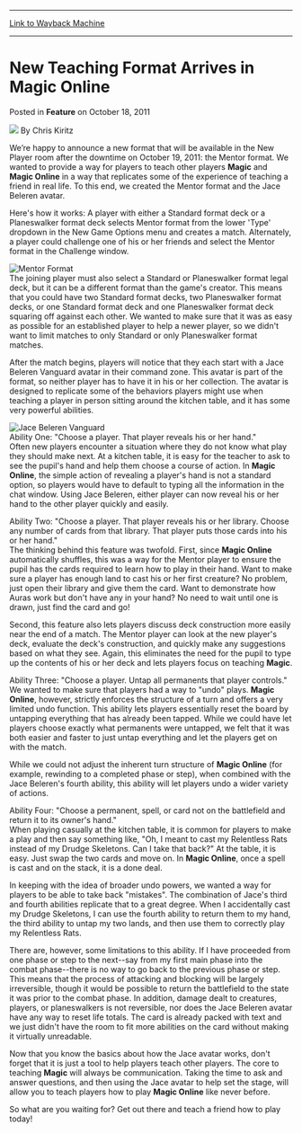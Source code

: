 
---
[Link to Wayback Machine](https://web.archive.org/web/20220116113119/https://magic.wizards.com/en/articles/archive/feature/new-teaching-format-arrives-magic-online-2011-10-18)

[_metadata_:author]:- "Chris Kiritz"
[_metadata_:description]:- "We’re happy to announce a new format that will be available in the New Player room after the downtime on October 19, 2011: the Mentor format. We wanted to provide a way for players to teach other players Magic and Magic Online in a way that replicates some of the experience of teaching a friend in real life. To this end, we created the Mentor format and the Jace Beleren"
[_metadata_:generator]:- "Drupal 7 (http://drupal.org)"
[_metadata_:publish_date]:- "2011-10-18"
[_metadata_:title]:- "New Teaching Format Arrives in Magic Online"
[_metadata_:wayback_capture_timestamp]:- "2022-01-16 11:31:19+00:00"
[_metadata_:wayback_raw_url]:- "https://web.archive.org/web/20220116113119id_/https://magic.wizards.com/en/articles/archive/feature/new-teaching-format-arrives-magic-online-2011-10-18"
[_metadata_:wayback_url]:- "https://magic.wizards.com/en/articles/archive/feature/new-teaching-format-arrives-magic-online-2011-10-18"
---


New Teaching Format Arrives in **Magic Online**
===============================================



 Posted in **Feature**
 on October 18, 2011 






![](https://media.magic.wizards.com/styles/auth_small/public/images/hero/wizardslogo_thumb.jpg)
By Chris Kiritz











We’re happy to announce a new format that will be available in the New Player room after the downtime on October 19, 2011: the Mentor format. We wanted to provide a way for players to teach other players **Magic** and **Magic Online** in a way that replicates some of the experience of teaching a friend in real life. To this end, we created the Mentor format and the Jace Beleren avatar. 

Here's how it works: A player with either a Standard format deck or a Planeswalker format deck selects Mentor format from the lower 'Type' dropdown in the New Game Options menu and creates a match. Alternately, a player could challenge one of his or her friends and select the Mentor format in the Challenge window. 

![Mentor Format ](https://media.magic.wizards.com/image_legacy_migration/mtg/images/digital/magiconline/mentor-game.jpg)  
The joining player must also select a Standard or Planeswalker format legal deck, but it can be a different format than the game's creator. This means that you could have two Standard format decks, two Planeswalker format decks, or one Standard format deck and one Planeswalker format deck squaring off against each other. We wanted to make sure that it was as easy as possible for an established player to help a newer player, so we didn't want to limit matches to only Standard or only Planeswalker format matches. 

After the match begins, players will notice that they each start with a Jace Beleren Vanguard avatar in their command zone. This avatar is part of the format, so neither player has to have it in his or her collection. The avatar is designed to replicate some of the behaviors players might use when teaching a player in person sitting around the kitchen table, and it has some very powerful abilities. 

![Jace Beleren Vanguard](https://media.magic.wizards.com/image_legacy_migration/mtg/images/digital/magiconline/jace-vanguard.jpg)  
Ability One: "Choose a player. That player reveals his or her hand."   
 Often new players encounter a situation where they do not know what play they should make next. At a kitchen table, it is easy for the teacher to ask to see the pupil's hand and help them choose a course of action. In **Magic Online**, the simple action of revealing a player's hand is not a standard option, so players would have to default to typing all the information in the chat window. Using Jace Beleren, either player can now reveal his or her hand to the other player quickly and easily. 

Ability Two: "Choose a player. That player reveals his or her library. Choose any number of cards from that library. That player puts those cards into his or her hand."   
 The thinking behind this feature was twofold. First, since **Magic Online** automatically shuffles, this was a way for the Mentor player to ensure the pupil has the cards required to learn how to play in their hand. Want to make sure a player has enough land to cast his or her first creature? No problem, just open their library and give them the card. Want to demonstrate how Auras work but don't have any in your hand? No need to wait until one is drawn, just find the card and go! 

Second, this feature also lets players discuss deck construction more easily near the end of a match. The Mentor player can look at the new player's deck, evaluate the deck's construction, and quickly make any suggestions based on what they see. Again, this eliminates the need for the pupil to type up the contents of his or her deck and lets players focus on teaching **Magic**. 

Ability Three: "Choose a player. Untap all permanents that player controls."   
 We wanted to make sure that players had a way to "undo" plays. **Magic Online**, however, strictly enforces the structure of a turn and offers a very limited undo function. This ability lets players essentially reset the board by untapping everything that has already been tapped. While we could have let players choose exactly what permanents were untapped, we felt that it was both easier and faster to just untap everything and let the players get on with the match. 

While we could not adjust the inherent turn structure of **Magic Online** (for example, rewinding to a completed phase or step), when combined with the Jace Beleren's fourth ability, this ability will let players undo a wider variety of actions. 

Ability Four: "Choose a permanent, spell, or card not on the battlefield and return it to its owner's hand."   
 When playing casually at the kitchen table, it is common for players to make a play and then say something like, "Oh, I meant to cast my Relentless Rats instead of my Drudge Skeletons. Can I take that back?" At the table, it is easy. Just swap the two cards and move on. In **Magic Online**, once a spell is cast and on the stack, it is a done deal. 

In keeping with the idea of broader undo powers, we wanted a way for players to be able to take back "mistakes". The combination of Jace's third and fourth abilities replicate that to a great degree. When I accidentally cast my Drudge Skeletons, I can use the fourth ability to return them to my hand, the third ability to untap my two lands, and then use them to correctly play my Relentless Rats. 

There are, however, some limitations to this ability. If I have proceeded from one phase or step to the next--say from my first main phase into the combat phase--there is no way to go back to the previous phase or step. This means that the process of attacking and blocking will be largely irreversible, though it would be possible to return the battlefield to the state it was prior to the combat phase. In addition, damage dealt to creatures, players, or planeswalkers is not reversible, nor does the Jace Beleren avatar have any way to reset life totals. The card is already packed with text and we just didn't have the room to fit more abilities on the card without making it virtually unreadable. 

Now that you know the basics about how the Jace avatar works, don't forget that it is just a tool to help players teach other players. The core to teaching **Magic** will always be communication. Taking the time to ask and answer questions, and then using the Jace avatar to help set the stage, will allow you to teach players how to play **Magic Online** like never before. 

So what are you waiting for? Get out there and teach a friend how to play today!







